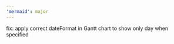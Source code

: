 ```yaml
---
'mermaid': major
---
```


fix: apply correct dateFormat in Gantt chart to show only day when specified
